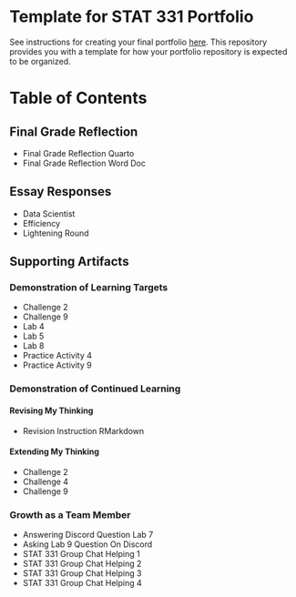 # Template for STAT 331 Portfolio

See instructions for creating your final portfolio [here](https://docs.google.com/document/d/11iHZbvXWEjcpJpBQ_O5wpYlVkPfmcyQFgBFqKMlVjg4/edit?usp=sharing). This repository provides you with a template for how your portfolio repository is expected to be organized. 

# Table of Contents 

## Final Grade Reflection
- Final Grade Reflection Quarto
- Final Grade Reflection Word Doc

## Essay Responses
- Data Scientist
- Efficiency
- Lightening Round

## Supporting Artifacts 

### Demonstration of Learning Targets
- Challenge 2
- Challenge 9
- Lab 4
- Lab 5
- Lab 8
- Practice Activity 4
- Practice Activity 9

### Demonstration of Continued Learning

#### Revising My Thinking
- Revision Instruction RMarkdown

#### Extending My Thinking
- Challenge 2
- Challenge 4
- Challenge 9

### Growth as a Team Member
- Answering Discord Question Lab 7
- Asking Lab 9 Question On Discord
- STAT 331 Group Chat Helping 1
- STAT 331 Group Chat Helping 2
- STAT 331 Group Chat Helping 3
- STAT 331 Group Chat Helping 4




